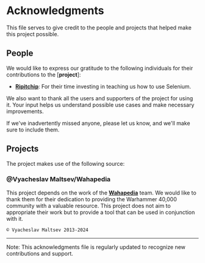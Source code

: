 # Acknowledgments

This file serves to give credit to the people and projects that helped make this project possible.

## People

We would like to express our gratitude to the following individuals for their contributions to the [**project**]:

- **[Ripitchip](https://github.com/Ripitchip)**: For their time investing in teaching us how to use Selenium.

We also want to thank all the users and supporters of the project for using it. Your input helps us understand possible use cases and make necessary improvements.

If we've inadvertently missed anyone, please let us know, and we'll make sure to include them.

## Projects

The project makes use of the following source:

### @Vyacheslav Maltsev/Wahapedia

This project depends on the work of the [**Wahapedia**](https://wahapedia.ru) team. We would like to thank them for their dedication to providing the Warhammer 40,000 community with a valuable resource. This project does not aim to appropriate their work but to provide a tool that can be used in conjunction with it.

```plaintext
© Vyacheslav Maltsev 2013-2024
```

---

Note: This acknowledgments file is regularly updated to recognize new contributions and support.
